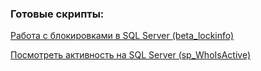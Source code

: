 ### Готовые скрипты:
[Работа с блокировками в SQL Server (beta_lockinfo)](http://sqlcom.ru/scripts/beta_lockinfo/ "Работа с блокировками в SQL Server (beta_lockinfo)")

[Посмотреть активность на SQL Server (sp_WhoIsActive)](http://sqlcom.ru/scripts/who-is-active/)
